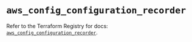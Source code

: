 # `aws_config_configuration_recorder`

Refer to the Terraform Registry for docs: [`aws_config_configuration_recorder`](https://registry.terraform.io/providers/hashicorp/aws/5.34.0/docs/resources/config_configuration_recorder).

